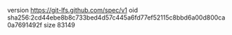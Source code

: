 version https://git-lfs.github.com/spec/v1
oid sha256:2cd44ebe8b8c733bed4d57c445a6fd77ef52115c8bbd6a00d800ca0a7691492f
size 83149
